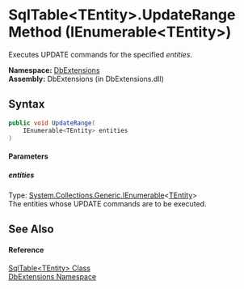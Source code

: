 SqlTable&lt;TEntity>.UpdateRange Method (IEnumerable&lt;TEntity>)
=================================================================
Executes UPDATE commands for the specified *entities*.

**Namespace:** [DbExtensions][1]  
**Assembly:** DbExtensions (in DbExtensions.dll)

Syntax
------

```csharp
public void UpdateRange(
	IEnumerable<TEntity> entities
)
```

#### Parameters

##### *entities*
Type: [System.Collections.Generic.IEnumerable][2]&lt;[TEntity][3]>  
The entities whose UPDATE commands are to be executed.


See Also
--------

#### Reference
[SqlTable&lt;TEntity> Class][3]  
[DbExtensions Namespace][1]  

[1]: ../README.md
[2]: http://msdn.microsoft.com/en-us/library/9eekhta0
[3]: README.md